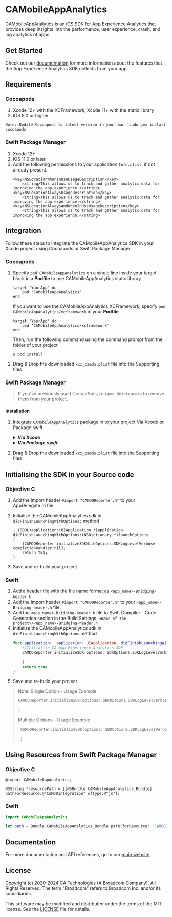 # CAMobileAppAnalytics

CAMobileAppAnalytics is an iOS SDK for App Experience Analytics that provides deep insights into the performance, user experience, crash, and log analytics of apps.


## Get Started

Check out our [documentation](https://techdocs.broadcom.com/content/broadcom/techdocs/us/en/ca-enterprise-software/it-operations-management/app-experience-analytics-saas/SaaS/reference/data-collected-by-ca-app-experience-analytics-sdk.html) for more information about the features that the App Experience Analytics SDK collects from your app.

## Requirements

### Cocoapods

1. Xcode 12+ with the XCFramework, Xcode 11+ with the static library
2. iOS 9.0 or higher

```
Note: Update Cocoapods to latest version in your mac `sudo gem install cocoapods`
```

### Swift Package Manager

1. Xcode 12+
2. iOS 11.0 or later
3. Add the following permissions to your application `Info.plist`, if not already present.
    ```
    <key>NSLocationWhenInUseUsageDescription</key>
        <string>This allows us to track and gather analytic data for improving the app experience.</string>
    <key>NSLocationAlwaysUsageDescription</key>
        <string>This allows us to track and gather analytic data for improving the app experience.</string>
    <key>NSLocationAlwaysAndWhenInUseUsageDescription</key>
        <string>This allows us to track and gather analytic data for improving the app experience.</string>
    ```

## Integration

Follow these steps to integrate the CAMobileAppAnalytics SDK in your Xcode project using Cocoapods or Swift Package Manager

### Cocoapods

1. Specify `pod CAMobileAppAnalytics` on a single line inside your target block in a **Podfile** to use CAMobileAppAnalytics static library

    ```
    target 'YourApp' do
        pod 'CAMobileAppAnalytics'
    end
    ```

    If you want to use the CAMobileAppAnalytics XCFramework, specify `pod CAMobileAppAnalytics/xcframework` in your **Podfile**
    ```
    target 'YourApp' do
        pod 'CAMobileAppAnalytics/xcframework'
    end
    ```

    Then, run the following command using the command prompt from the folder of your project

    ```
    $ pod install
    ```
2. Drag & Drop the downloaded `xxx_camdo.plist` file into the Supporting files

### Swift Package Manager

> If you've previously used CocoaPods, run `pod deintegrate` to remove them from your project.

#### Installation

1. Integrate `CAMobileAppAnalytics` package in to your project Via Xcode or Package.swift
    <details>
        <summary><i><b>Via Xcode</b></i></summary>

      1. Add a `CAMobileAppAnalytics` package by selecting `File` → `Add Packages…` in Xcode’s menu bar
      2. Search for the CAMobileAppAnalytics SDK using the below repo's URL:
          ```swift
          https://github.com/CA-Application-Performance-Management/CAMobileAppAnalytics
          ```
      3. Set the **Dependency Rule** to be `Branch` and specify `master` and then select **Add Package**
    </details>
    <details>
        <summary><i><b>Via Package.swift</b></i></summary>

          1. To integrate `CAMobileAppAnalytics` to a Swift package via a Package.swift manifest, add `CAMobileAppAnalytics` to the dependencies array of your package. 
              ```swift
              dependencies: [
                  .package(url: "https://github.com/CA-Application-Performance-Management/CAMobileAppAnalytics.git", branch: "master")
              ]
              ```
          2. Then any target that depends on a `CAMobileAppAnalytics`, add it to the dependencies array of that target.
              ```swift
              .target(
                  name: "MyTargetName",
                  dependencies: ["CAMobileAppAnalytics"]
              ),
              ```
</details>

2. Drag & Drop the downloaded `xxx_camdo.plist` file into the Supporting files

## Initialising the SDK in your Source code
### Objective C

1. Add the import header `#import "CAMDOReporter.h"` to your AppDelegate.m file

2. Initialize the CAMobileAppAnalytics sdk in `didFinishLaunchingWithOptions:` method 

    ```objc
    - (BOOL)application:(UIApplication *)application didFinishLaunchingWithOptions:(NSDictionary *)launchOptions
    {
        [CAMDOReporter initializeSDKWithOptions:SDKLogLevelVerbose  completionHandler:nil];
        return YES;
    }
    ```
3. Save and re-build your project

### Swift
1. Add a header file with the file name format as `<app_name>-Bridging-header.h`.
2. Add the import header `#import "CAMDOReporter.h"` to your `<app_name>-Bridging-header.h` file. 
3. Add the `<app_name>-Bridging-header.h` file to Swift Compiler - Code Generation section
in the Build Settings.
    `<name of the project>/<app_name>-Bridging-header.h`
4. Initialize the CAMobileAppAnalytics sdk in `didFinishLaunchingWithOptions` method 
    ```swift
    func application(_ application: UIApplication, didFinishLaunchingWithOptions launchOptions: [UIApplication.LaunchOptionsKey: Any]?) -> Bool {
        //Initialize CA App Experience Analytics SDK
        CAMDOReporter.initializeSDK(options: SDKOptions.SDKLogLevelVerbose) { (completed, error) in
            
        }
        return true
    }
    ```
5. Save and re-build your project

> Note: 
> Single Option - Usage Example
>    
>    ```swift
>    CAMDOReporter.initializeSDK(options: SDKOptions.SDKLogLevelVerbose) { (completed, error) in
>        
>    }
>   ```
>
> Multiple Options - Usage Example
>
>   ```swift
>    CAMDOReporter.initializeSDK(options: SDKOptions.SDKLogLevelVerbose.union(SDKOptions.SDKUIWebViewDelegate)) { (completed, error) in
>        
>    }
>    ```

## Using Resources from Swift Package Manager

### Objective C
```objc
@import CAMobileAppAnalytics;

NSString *resourcePath = [[NSBundle CAMobileAppAnalytics_Bundle] pathForResource:@"CaMDOIntegration" ofType:@"js"];
```

### Swift
```swift
import CAMobileAppAnalytics

let path = Bundle.CAMobileAppAnalytics_Bundle.path(forResource: "CaMDOIntegration", ofType: "js")!
```


## Documentation

For more documentation and API references, go to our [main website](https://techdocs.broadcom.com/content/broadcom/techdocs/us/en/ca-enterprise-software/it-operations-management/app-experience-analytics-saas/SaaS/configuring/collect-data-from-ios-applications.html)

## License

Copyright (c) 2020-2024 CA Technologies (A Broadcom Company). All Rights Reserved.
The term "Broadcom" refers to Broadcom Inc. and/or its subsidiaries.

This software may be modified and distributed under the terms
of the MIT license. See the [LICENSE](/LICENSE) file for details.

